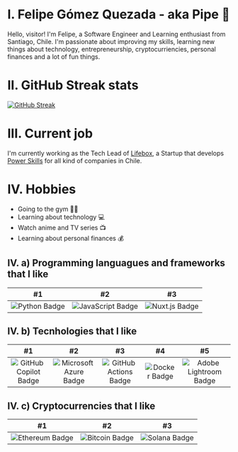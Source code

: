 # I. Felipe Gómez Quezada - aka Pipe 🤖

Hello, visitor! I'm Felipe, a Software Engineer and Learning enthusiast from Santiago, Chile. I'm passionate about improving my skills, learning new things about technology, entrepreneurship, cryptocurriencies, personal finances and a lot of fun things. 

# II. GitHub Streak stats
[![GitHub Streak](https://streak-stats.demolab.com?user=felipe-gomez-quezada&theme=dark&border_radius=2&date_format=j%20M%5B%20Y%5D)](https://git.io/streak-stats)

# III. Current job

I'm currently working as the Tech Lead of [Lifebox](https://lifebox.cl/), a Startup that develops [Power Skills](https://soypowerlatam.com/) for all kind of companies in Chile.

# IV. Hobbies
- Going to the gym 💪🏽
- Learning about technology 💻
- Watch anime and TV series 📺
- Learning about personal finances 💰

## IV. a) Programming languagues and frameworks that I like

| #1 | #2 | #3 |
|:--------:|:------:|:------:| 
| ![Python Badge](https://img.shields.io/badge/Python-3776AB?logo=python&logoColor=fff&style=for-the-badge) | ![JavaScript Badge](https://img.shields.io/badge/JavaScript-F7DF1E?logo=javascript&logoColor=000&style=for-the-badge) | ![Nuxt.js Badge](https://img.shields.io/badge/Nuxt.js-00DC82?logo=nuxtdotjs&logoColor=fff&style=for-the-badge) | 

## IV. b) Tecnhologies that I like

| #1 | #2 | #3 | #4 | #5 |
|:--------:|:------:|:------:|:------:|:------:| 
| ![GitHub Copilot Badge](https://img.shields.io/badge/GitHub%20Copilot-000?logo=githubcopilot&logoColor=fff&style=for-the-badge) | ![Microsoft Azure Badge](https://img.shields.io/badge/Microsoft%20Azure-0078D4?logo=microsoftazure&logoColor=fff&style=for-the-badge) | ![GitHub Actions Badge](https://img.shields.io/badge/GitHub%20Actions-2088FF?logo=githubactions&logoColor=fff&style=for-the-badge) | ![Docker Badge](https://img.shields.io/badge/Docker-2496ED?logo=docker&logoColor=fff&style=for-the-badge) | ![Adobe Lightroom Badge](https://img.shields.io/badge/Adobe%20Lightroom-31A8FF?logo=adobelightroom&logoColor=fff&style=for-the-badge) | 

## IV. c) Cryptocurrencies that I like

| #1 | #2 | #3 |
|:--------:|:------:|:------:| 
| ![Ethereum Badge](https://img.shields.io/badge/Ethereum-3C3C3D?logo=ethereum&logoColor=fff&style=for-the-badge) | ![Bitcoin Badge](https://img.shields.io/badge/Bitcoin-F7931A?logo=bitcoin&logoColor=fff&style=for-the-badge) | ![Solana Badge](https://img.shields.io/badge/Solana-9945FF?logo=solana&logoColor=fff&style=for-the-badge) |
